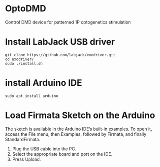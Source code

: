 # OptoDMD

Control DMD device for patterned 1P optogenetics stimulation

# Install LabJack USB driver

```
git clone https://github.com/labjack/exodriver.git
cd exodriver/
sudo ./install.sh   
```

# install Arduino IDE

```
sudo apt install arduino
```

# Load Firmata Sketch on the Arduino

The sketch is available in the Arduino IDE’s built-in examples. To open it, access the File menu, then Examples, followed by Firmata, and finally StandardFirmata.
1. Plug the USB cable into the PC.  
2. Select the appropriate board and port on the IDE.  
3. Press Upload.  
